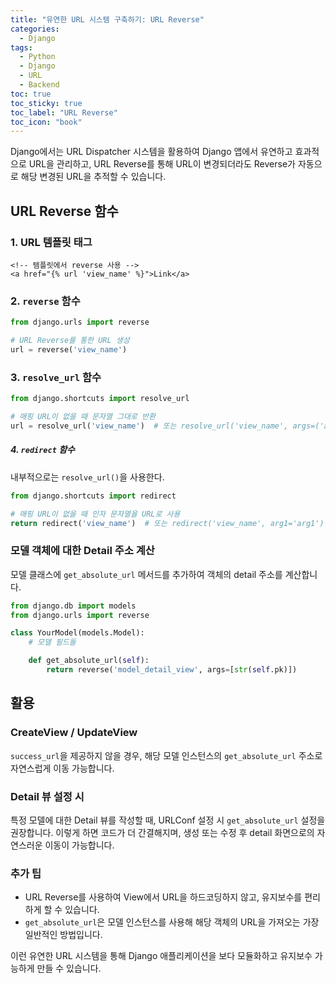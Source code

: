 ```yaml
---
title: "유연한 URL 시스템 구축하기: URL Reverse"
categories:
  - Django
tags:
  - Python
  - Django
  - URL
  - Backend
toc: true
toc_sticky: true
toc_label: "URL Reverse"
toc_icon: "book"
---
```


Django에서는 URL Dispatcher 시스템을 활용하여 Django 앱에서 유연하고 효과적으로 URL을 관리하고, URL Reverse를 통해 URL이 변경되더라도 Reverse가 자동으로 해당 변경된 URL을 추적할 수 있습니다.

## URL Reverse 함수

### 1. URL 템플릿 태그

```django
<!-- 템플릿에서 reverse 사용 -->
<a href="{% url 'view_name' %}">Link</a>
```

### 2. `reverse` 함수

```python
from django.urls import reverse

# URL Reverse를 통한 URL 생성
url = reverse('view_name')
```

### 3. `resolve_url` 함수

```python
from django.shortcuts import resolve_url

# 매핑 URL이 없을 때 문자열 그대로 반환
url = resolve_url('view_name')  # 또는 resolve_url('view_name', args=('arg1',))
```

##### 4. `redirect` 함수
내부적으로는 `resolve_url()`을 사용한다.
```python
from django.shortcuts import redirect

# 매핑 URL이 없을 때 인자 문자열을 URL로 사용
return redirect('view_name')  # 또는 redirect('view_name', arg1='arg1')
```

### 모델 객체에 대한 Detail 주소 계산

모델 클래스에 `get_absolute_url` 메서드를 추가하여 객체의 detail 주소를 계산합니다.

```python
from django.db import models
from django.urls import reverse

class YourModel(models.Model):
    # 모델 필드들

    def get_absolute_url(self):
        return reverse('model_detail_view', args=[str(self.pk)])
```

## 활용

### CreateView / UpdateView

`success_url`을 제공하지 않을 경우, 해당 모델 인스턴스의 `get_absolute_url` 주소로 자연스럽게 이동 가능합니다.

### Detail 뷰 설정 시

특정 모델에 대한 Detail 뷰를 작성할 때, URLConf 설정 시 `get_absolute_url` 설정을 권장합니다. 이렇게 하면 코드가 더 간결해지며, 생성 또는 수정 후 detail 화면으로의 자연스러운 이동이 가능합니다.

### 추가 팁

- URL Reverse를 사용하여 View에서 URL을 하드코딩하지 않고, 유지보수를 편리하게 할 수 있습니다.
- `get_absolute_url`은 모델 인스턴스를 사용해 해당 객체의 URL을 가져오는 가장 일반적인 방법입니다.

이런 유연한 URL 시스템을 통해 Django 애플리케이션을 보다 모듈화하고 유지보수 가능하게 만들 수 있습니다.
